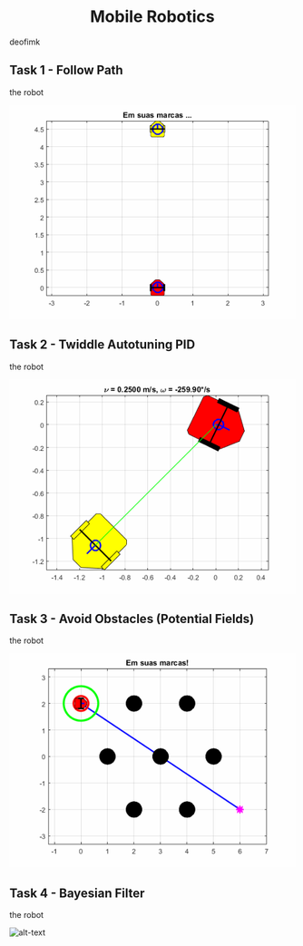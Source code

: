 <h1 align="center">Mobile Robotics</h1>

deofimk

## Task 1 - Follow Path

the robot

![alt-text](https://github.com/matheus-pimentel/mobile-robotics/blob/master/Task%201%20-%20Follow%20Path/follow%20path.gif?raw=true)

## Task 2 - Twiddle Autotuning PID

the robot

![alt-text](https://github.com/matheus-pimentel/mobile-robotics/blob/master/Task%202%20-%20Twiddle%20Autotuning%20PID/PID.gif?raw=true)

## Task 3 - Avoid Obstacles (Potential Fields)

the robot

![alt-text](https://github.com/matheus-pimentel/mobile-robotics/blob/master/Task%203%20-%20Avoid%20obstacles%20(Potencial%20Fields)/avoid%20obstacles.gif?raw=true)

## Task 4 - Bayesian Filter

the robot

![alt-text](https://github.com/matheus-pimentel/mobile-robotics/blob/master/Task%204%20-%20Bayesian%20Filter/bayesian%20filter.gif?raw=true)
